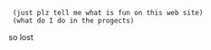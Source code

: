      (just plz tell me what is fun on this web site)
     (what do I do in the progects) 
  so lost
         
